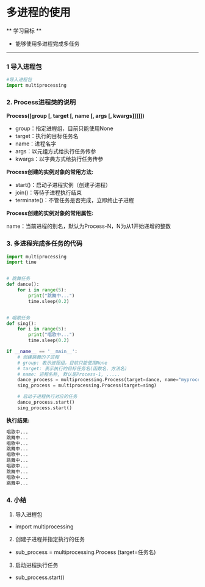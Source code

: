 # 多进程的使用

** 学习目标 **

* 能够使用多进程完成多任务

---

### 1 导入进程包

```py
#导入进程包
import multiprocessing
```

### 2. Process进程类的说明

**Process\(\[group \[, target \[, name \[, args \[, kwargs\]\]\]\]\]\)**

* group：指定进程组，目前只能使用None
* target：执行的目标任务名
* name：进程名字
* args：以元组方式给执行任务传参
* kwargs：以字典方式给执行任务传参

**Process创建的实例对象的常用方法:**

* start\(\)：启动子进程实例（创建子进程）
* join\(\)：等待子进程执行结束
* terminate\(\)：不管任务是否完成，立即终止子进程

**Process创建的实例对象的常用属性:**

name：当前进程的别名，默认为Process-N，N为从1开始递增的整数  

### 3. 多进程完成多任务的代码

```py
import multiprocessing
import time


# 跳舞任务
def dance():
    for i in range(5):
        print("跳舞中...")
        time.sleep(0.2)


# 唱歌任务
def sing():
    for i in range(5):
        print("唱歌中...")
        time.sleep(0.2)

if __name__ == '__main__':
    # 创建跳舞的子进程
    # group: 表示进程组，目前只能使用None
    # target: 表示执行的目标任务名(函数名、方法名)
    # name: 进程名称, 默认是Process-1, .....
    dance_process = multiprocessing.Process(target=dance, name="myprocess1")
    sing_process = multiprocessing.Process(target=sing)

    # 启动子进程执行对应的任务
    dance_process.start()
    sing_process.start()
```

**执行结果:**

```py
唱歌中...
跳舞中...
唱歌中...
跳舞中...
唱歌中...
跳舞中...
唱歌中...
跳舞中...
唱歌中...
跳舞中...
```

### 4. 小结

1. 导入进程包
 * import multiprocessing
2. 创建子进程并指定执行的任务
 * sub_process = multiprocessing.Process (target=任务名)
3. 启动进程执行任务
 * sub_process.start()

